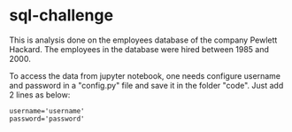 # sql-challenge

This is analysis done on the employees database of the company Pewlett Hackard. The employees in the database were hired between 1985 and 2000.

To access the data from jupyter notebook, one needs configure username and password in a "config.py" file and save it in the folder "code". Just add 2 lines as below:  

    username='username'  
    password='password'
